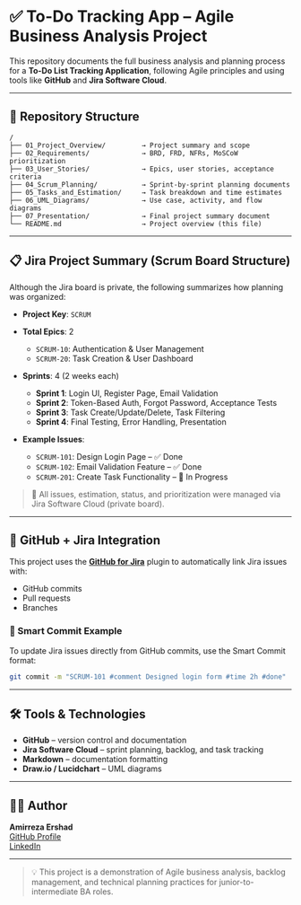 # ✅ To-Do Tracking App – Agile Business Analysis Project

This repository documents the full business analysis and planning process for a **To-Do List Tracking Application**, following Agile principles and using tools like **GitHub** and **Jira Software Cloud**.

---

## 📁 Repository Structure

```
/
├── 01_Project_Overview/         → Project summary and scope
├── 02_Requirements/             → BRD, FRD, NFRs, MoSCoW prioritization
├── 03_User_Stories/             → Epics, user stories, acceptance criteria
├── 04_Scrum_Planning/           → Sprint-by-sprint planning documents
├── 05_Tasks_and_Estimation/     → Task breakdown and time estimates
├── 06_UML_Diagrams/             → Use case, activity, and flow diagrams
├── 07_Presentation/             → Final project summary document
└── README.md                    → Project overview (this file)
```

---

## 📋 Jira Project Summary (Scrum Board Structure)

Although the Jira board is private, the following summarizes how planning was organized:

- **Project Key**: `SCRUM`
- **Total Epics**: 2
  - `SCRUM-10`: Authentication & User Management
  - `SCRUM-20`: Task Creation & User Dashboard

- **Sprints**: 4 (2 weeks each)
  - **Sprint 1**: Login UI, Register Page, Email Validation
  - **Sprint 2**: Token-Based Auth, Forgot Password, Acceptance Tests
  - **Sprint 3**: Task Create/Update/Delete, Task Filtering
  - **Sprint 4**: Final Testing, Error Handling, Presentation

- **Example Issues**:
  - `SCRUM-101`: Design Login Page – ✅ Done
  - `SCRUM-102`: Email Validation Feature – ✅ Done
  - `SCRUM-201`: Create Task Functionality – 🔄 In Progress

> 📎 All issues, estimation, status, and prioritization were managed via Jira Software Cloud (private board).

---

## 🔗 GitHub + Jira Integration

This project uses the **[GitHub for Jira](https://marketplace.atlassian.com/apps/1219672/github-for-jira)** plugin to automatically link Jira issues with:

- GitHub commits  
- Pull requests  
- Branches

### 🧠 Smart Commit Example

To update Jira issues directly from GitHub commits, use the Smart Commit format:

```bash
git commit -m "SCRUM-101 #comment Designed login form #time 2h #done"
```

---

## 🛠 Tools & Technologies

- **GitHub** – version control and documentation
- **Jira Software Cloud** – sprint planning, backlog, and task tracking
- **Markdown** – documentation formatting
- **Draw.io / Lucidchart** – UML diagrams

---

## 🙋‍♂️ Author

**Amirreza Ershad**  
[GitHub Profile](https://github.com/ershadamirreza)  
[LinkedIn](https://www.linkedin.com/in/amirreza-ershad-99439a94/) 

---

> 💡 This project is a demonstration of Agile business analysis, backlog management, and technical planning practices for junior-to-intermediate BA roles.